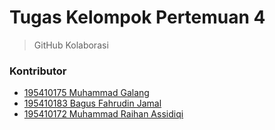 # Tugas Kelompok Pertemuan 4

> GitHub Kolaborasi

### Kontributor

- [195410175 Muhammad Galang](https://github.com/GalangBelajar/)
- [195410183 Bagus Fahrudin Jamal](https://github.com/ghostvar/)
- [195410172 Muhammad Raihan Assidiqi](https://github.com/Ren21-yes/)
